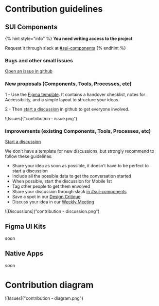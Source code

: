 # Contribution guidelines

## SUI Components

{% hint style="info" %}
**You need writing access to the project**

Request it through slack at [#sui-components](https://adevinta.slack.com/archives/C018Q6WBJ85)
{% endhint %}

### Bugs and other small issues

[Open an issue in github](https://github.com/SUI-Components/sui-components/issues/new?template=report-a-bug---issue.md)

### New proposals (Components, Tools, Processes, etc)

1 - Use the [Figma template](https://www.figma.com/file/gwZ74U8HHbPl3l5vbwHHrO/Template---Specs-for-Components?node-id=706%3A626). It contains a handover checklist, notes for Accessibility, and a simple layout to structure your ideas.

2 - Then [start a discussion](https://github.com/SUI-Components/sui-components/discussions/new) in github to get everyone involved.

![Issues]("contribution - issue.png")


### Improvements (existing Components, Tools, Processes, etc)

[Start a discussion](https://github.com/SUI-Components/sui-components/discussions/new)

We don't have a template for new discussions, but strongly recommend to follow these guidelines:

* Share your idea as soon as possible, it doesn't have to be perfect to start a discussion
* Include all the possible data to get the conversation started
* When possible, start the discussion for Mobile 1st
* Tag other people to get them envolved
* Share your discussion through slack [in #sui-components](https://adevinta.slack.com/archives/C018Q6WBJ85)
* Save a spot in our [Design Critique](Design-critiques.md)
* Discuss your idea in our [Weekly Meeting](Weekly-streamings.md)

![Discussions]("contribution - discussion.png")

## Figma UI Kits

soon

## Native Apps

soon

# Contribution diagram

![Issues]("contribution - diagram.png")